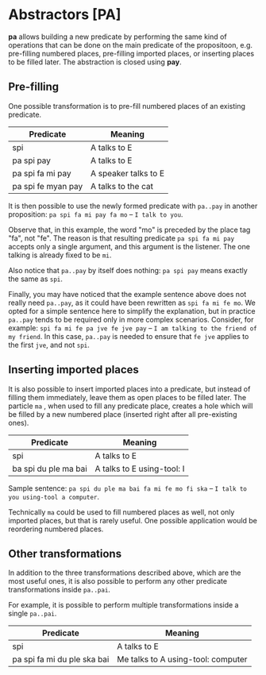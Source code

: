 # Abstractors [PA]

**pa** allows building a new predicate by performing the same kind of operations
that can be done on the main predicate of the propositoon, e.g. pre-filling
numbered places, pre-filling imported places, or inserting places to be filled
later. The abstraction is closed using **pay**.

## Pre-filling

One possible transformation is to pre-fill numbered places of an existing
predicate.

| Predicate          | Meaning              |
| ------------------ | -------------------- |
| spi                | A talks to E         |
| pa spi pay         | A talks to E         |
| pa spi fa mi pay   | A speaker talks to E |
| pa spi fe myan pay | A talks to the cat   |

It is then possible to use the newly formed predicate with ``pa..pay`` in
another proposition: ``pa spi fa mi pay fa mo`` &ndash; ``I talk to you``.

Observe that, in this example, the word "mo" is preceded by the place tag "fa",
not "fe". The reason is that resulting predicate ``pa spi fa mi pay`` accepts
only a single argument, and this argument is the listener. The one talking is
already fixed to be ``mi``.

Also notice that ``pa..pay`` by itself does nothing: ``pa spi pay`` means
exactly the same as ``spi``.

Finally, you may have noticed that the example sentence above does not really
need ``pa..pay``, as it could have been rewritten as ``spi fa mi fe mo``. We
opted for a simple sentence here to simplify the explanation, but in practice
``pa..pay`` tends to be required only in more complex scenarios. Consider, for
example: ``spi fa mi fe pa jve fe jve pay`` &ndash; ``I am talking to the friend
of my friend``. In this case, ``pa..pay`` is needed to ensure that ``fe jve``
applies to the first ``jve``, and not ``spi``.

## Inserting imported places

It is also possible to insert imported places into a predicate, but instead of
filling them immediately, leave them as open places to be filled later. The
particle `ma` , when used to fill any predicate place, creates a hole which will
be filled by a new numbered place (inserted right after all pre-existing ones).

| Predicate            | Meaning                    |
| -------------------- | -------------------------- |
| spi                  | A talks to E               |
| ba spi du ple ma bai | A talks to E using-tool: I |

Sample sentence: ``pa spi du ple ma bai fa mi fe mo fi ska`` &ndash; ``I talk to
you using-tool a computer``.

Technically `ma` could be used to fill numbered places as well, not only
imported places, but that is rarely useful. One possible application would be
reordering numbered places.

## Other transformations

In addition to the three transformations described above, which are the most
useful ones, it is also possible to perform any other predicate transformations
inside ``pa..pai``.

For example, it is possible to perform multiple transformations inside a single
``pa..pai``.

| Predicate                   | Meaning                            |
| --------------------------- | ---------------------------------- |
| spi                         | A talks to E                       |
| pa spi fa mi du ple ska bai | Me talks to A using-tool: computer |
